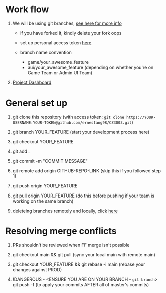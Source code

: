 # Work flow

1. We will be using git branches, [see here for more info](https://www.atlassian.com/git/tutorials/using-branches)

   - if you have forked it, kindly delete your fork oops

   - set up personal access token [here](https://docs.github.com/en/github/authenticating-to-github/keeping-your-account-and-data-secure/creating-a-personal-access-token)

   - branch name convention
     - game/your_awesome_feature
     - aui/your_awesome_feature (depending on whether you're on Game Team or Admin UI Team)

2. [Project Dashboard](https://github.com/ernestang98/CZ3003/projects/1?add_cards_query=is%3Aopen)

# General set up

1. git clone this repository (with access token: `git clone https://YOUR-USERNAME:YOUR-TOKEN@github.com/ernestang98/CZ3003.git`)

2. git branch YOUR_FEATURE (start your development process here)

3. git checkout YOUR_FEATURE

4. git add .

5. git commit -m "COMMIT MESSAGE"

6. git remote add origin GITHUB-REPO-LINK (skip this if you followed step 1)

7. git push origin YOUR_FEATURE

8. git pull origin YOUR_FEATURE (do this before pushing if your team is working on the same branch)

9. deleteing branches remotely and locally, click [here](https://stackoverflow.com/questions/2003505/how-do-i-delete-a-git-branch-locally-and-remotely)

# Resolving merge conflicts

1. PRs shouldn't be reviewed when FF merge isn't possible

2. git checkout main && git pull (sync your local main with remote main)

3. git checkout YOUR_FEATURE && git rebase -i main (rebase your changes against PROD)

4. !DANGEROUS - <ENSURE YOU ARE ON YOUR BRANCH - `git branch`> git push -f (to apply your commits AFTER all of master's commits)

